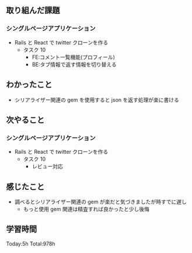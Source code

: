 ## 取り組んだ課題

### シングルページアプリケーション

- Rails と React で twitter クローンを作る
  - タスク 10
    - FE:コメント一覧機能(プロフィール)
    - BE:タブ情報で返す情報を切り替える

## わかったこと

- シリアライザー関連の gem を使用すると json を返す処理が楽に書ける

## 次やること

### シングルページアプリケーション

- Rails と React で twitter クローンを作る
  - タスク 10
    - レビュー対応

## 感じたこと

- 調べるとシリアライザー関連の gem が楽だと気づきましたが時すでに遅し
  - もっと使用 gem 関連は精査すれば良かったと少し後悔

## 学習時間

Today:5h Total:978h
